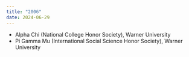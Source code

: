 ```yaml
---
title: "2006"
date: 2024-06-29
---
```

- Alpha Chi (National College Honor Society), Warner University
- Pi Gamma Mu (International Social Science Honor Society), Warner University
